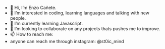 - 👋 Hi, I’m Enzo Cañete.
- 👀 I’m interested in coding, learning languages and talking with new people.
- 🌱 I’m currently learning Javascript.
- 💞️ I’m looking to collaborate on any projects thats pushes me to improve.
- 📫 How to reach me:
- anyone can reach me through instagram: @st0ic_mind
<!---
enzo0989/enzo0989 is a ✨ special ✨ repository because its `README.md` (this file) appears on your GitHub profile.
You can click the Preview link to take a look at your changes.
--->
